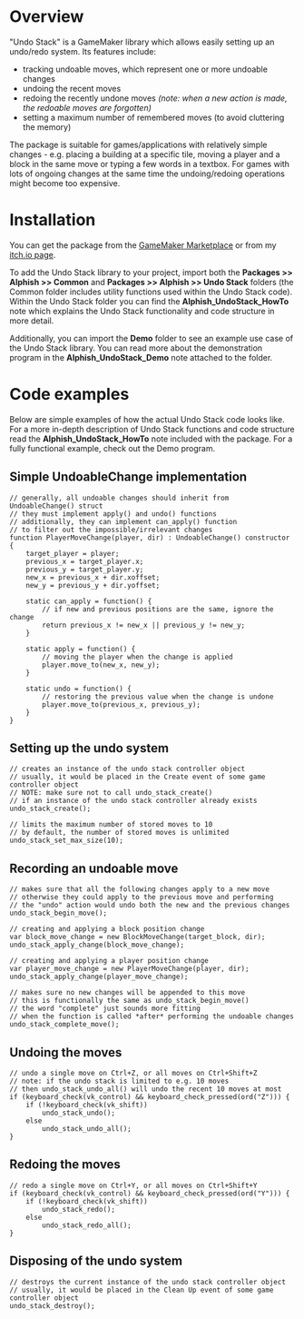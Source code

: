 Overview
========

"Undo Stack" is a GameMaker library which allows easily setting up an undo/redo system. Its features include:

- tracking undoable moves, which represent one or more undoable changes
- undoing the recent moves
- redoing the recently undone moves *(note: when a new action is made, the redoable moves are forgotten)*
- setting a maximum number of remembered moves (to avoid cluttering the memory)

The package is suitable for games/applications with relatively simple changes - e.g. placing a building at a specific tile, moving a player and a block in the same move or typing a few words in a textbox. For games with lots of ongoing changes at the same time the undoing/redoing operations might become too expensive.

Installation
============

You can get the package from the [GameMaker Marketplace](https://marketplace.yoyogames.com/assets/11052/undo_stack) or from my [itch.io page](https://alphish-creature.itch.io/gm-undo-stack).

To add the Undo Stack library to your project, import both the **Packages >> Alphish >> Common** and **Packages >> Alphish >> Undo Stack** folders (the Common folder includes utility functions used within the Undo Stack code).
Within the Undo Stack folder you can find the **Alphish_UndoStack_HowTo** note which explains the Undo Stack functionality and code structure in more detail.

Additionally, you can import the **Demo** folder to see an example use case of the Undo Stack library.
You can read more about the demonstration program in the **Alphish_UndoStack_Demo** note attached to the folder.

Code examples
=============

Below are simple examples of how the actual Undo Stack code looks like.
For a more in-depth description of Undo Stack functions and code structure read the **Alphish_UndoStack_HowTo** note included with the package.
For a fully functional example, check out the Demo program.

Simple UndoableChange implementation
------------------------------------
```gml
// generally, all undoable changes should inherit from UndoableChange() struct
// they must implement apply() and undo() functions
// additionally, they can implement can_apply() function
// to filter out the impossible/irrelevant changes
function PlayerMoveChange(player, dir) : UndoableChange() constructor {
    target_player = player;
    previous_x = target_player.x;
    previous_y = target_player.y;
    new_x = previous_x + dir.xoffset;
    new_y = previous_y + dir.yoffset;
    
    static can_apply = function() {
        // if new and previous positions are the same, ignore the change
        return previous_x != new_x || previous_y != new_y;
    }

    static apply = function() {
        // moving the player when the change is applied
        player.move_to(new_x, new_y);
    }

    static undo = function() {
        // restoring the previous value when the change is undone
        player.move_to(previous_x, previous_y);
    }
}
```
Setting up the undo system
--------------------------
```gml
// creates an instance of the undo stack controller object
// usually, it would be placed in the Create event of some game controller object
// NOTE: make sure not to call undo_stack_create()
// if an instance of the undo stack controller already exists
undo_stack_create();

// limits the maximum number of stored moves to 10
// by default, the number of stored moves is unlimited
undo_stack_set_max_size(10);
```
Recording an undoable move
--------------------------
```gml
// makes sure that all the following changes apply to a new move
// otherwise they could apply to the previous move and performing
// the "undo" action would undo both the new and the previous changes
undo_stack_begin_move();

// creating and applying a block position change
var block_move_change = new BlockMoveChange(target_block, dir);
undo_stack_apply_change(block_move_change);

// creating and applying a player position change
var player_move_change = new PlayerMoveChange(player, dir);
undo_stack_apply_change(player_move_change);

// makes sure no new changes will be appended to this move
// this is functionally the same as undo_stack_begin_move()
// the word "complete" just sounds more fitting
// when the function is called *after* performing the undoable changes
undo_stack_complete_move();
```
Undoing the moves
-----------------
```gml
// undo a single move on Ctrl+Z, or all moves on Ctrl+Shift+Z
// note: if the undo stack is limited to e.g. 10 moves
// then undo_stack_undo_all() will undo the recent 10 moves at most
if (keyboard_check(vk_control) && keyboard_check_pressed(ord("Z"))) {
    if (!keyboard_check(vk_shift))
        undo_stack_undo();
    else
        undo_stack_undo_all();
}
```
Redoing the moves
-----------------
```gml
// redo a single move on Ctrl+Y, or all moves on Ctrl+Shift+Y
if (keyboard_check(vk_control) && keyboard_check_pressed(ord("Y"))) {
    if (!keyboard_check(vk_shift))
        undo_stack_redo();
    else
        undo_stack_redo_all();
}
```
Disposing of the undo system
----------------------------
```gml
// destroys the current instance of the undo stack controller object
// usually, it would be placed in the Clean Up event of some game controller object
undo_stack_destroy();
```
